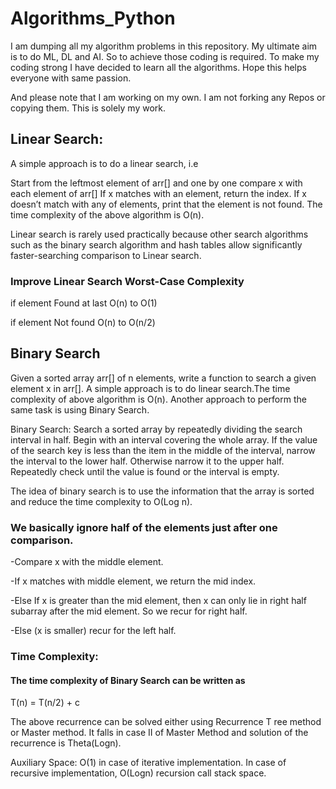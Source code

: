 # Algorithms_Python
I am dumping all my algorithm problems in this repository.
My ultimate aim is to do ML, DL and AI.
So to achieve those coding is required. To make my coding strong I have decided to learn all the algorithms.
Hope this helps everyone with same passion. 

And please note that I am working on my own. I am not forking any Repos or copying them. This is solely my work.

## Linear Search:
A simple approach is to do a linear search, i.e  

Start from the leftmost element of arr[] and one by one compare x with each element of arr[]
If x matches with an element, return the index.
If x doesn’t match with any of elements, print that the element is not found. 
The time complexity of the above algorithm is O(n). 

Linear search is rarely used practically because other search algorithms such as the binary search algorithm and hash tables allow significantly faster-searching comparison to Linear search.

### Improve Linear Search Worst-Case Complexity

if element Found at last  O(n) to O(1)

if element Not found O(n) to O(n/2)

## Binary Search
Given a sorted array arr[] of n elements, write a function to search a given element x in arr[].
A simple approach is to do linear search.The time complexity of above algorithm is O(n). Another approach to perform the same task is using Binary Search.

Binary Search: Search a sorted array by repeatedly dividing the search interval in half. Begin with an interval covering the whole array. If the value of the search key is less than the item in the middle of the interval, narrow the interval to the lower half. Otherwise narrow it to the upper half. Repeatedly check until the value is found or the interval is empty.

The idea of binary search is to use the information that the array is sorted and reduce the time complexity to O(Log n).

### We basically ignore half of the elements just after one comparison.

-Compare x with the middle element.

-If x matches with middle element, we return the mid index.

-Else If x is greater than the mid element, then x can only lie in right half subarray after the mid element. So we recur for right half.

-Else (x is smaller) recur for the left half.

### Time Complexity:

#### The time complexity of Binary Search can be written as

T(n) = T(n/2) + c 

The above recurrence can be solved either using Recurrence T ree method or Master method. It falls in case II of Master Method and solution of the recurrence is Theta(Logn).

Auxiliary Space: O(1) in case of iterative implementation. In case of recursive implementation, O(Logn) recursion call stack space.
